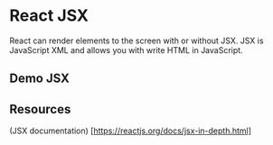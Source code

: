 # React JSX

React can render elements to the screen with or without JSX. JSX is JavaScript XML and allows you with write HTML in JavaScript.

## Demo JSX

## Resources 

(JSX documentation) [https://reactjs.org/docs/jsx-in-depth.html]

